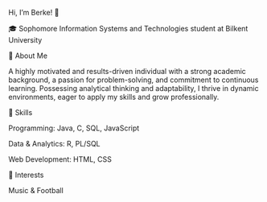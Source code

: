 Hi, I’m Berke! 👋

🎓 Sophomore Information Systems and Technologies student at Bilkent University

🔹 About Me

A highly motivated and results-driven individual with a strong academic background, a passion for problem-solving, and commitment to continuous learning. Possessing analytical thinking and adaptability, I thrive in dynamic environments, eager to apply my skills and grow professionally.

🔹 Skills

Programming: Java, C, SQL, JavaScript

Data & Analytics: R, PL/SQL

Web Development: HTML, CSS

🔹 Interests

Music & Football
